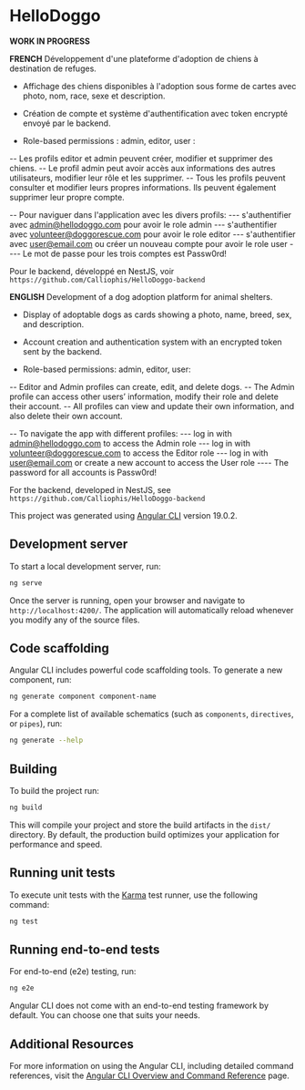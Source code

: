 # HelloDoggo
**WORK IN PROGRESS**

**FRENCH**
Développement d'une plateforme d'adoption de chiens à destination de refuges. 

- Affichage des chiens disponibles à l'adoption sous forme de cartes avec photo, nom, race, sexe et description. 

- Création de compte et système d'authentification avec token encrypté envoyé par le backend. 

- Role-based permissions : admin, editor, user : 

-- Les profils editor et admin peuvent créer, modifier et supprimer des chiens. 
-- Le profil admin peut avoir accès aux informations des autres utilisateurs, modifier leur rôle et les supprimer.
-- Tous les profils peuvent consulter et modifier leurs propres informations. Ils peuvent également supprimer leur propre compte.

-- Pour naviguer dans l'application avec les divers profils: 
--- s'authentifier avec admin@hellodoggo.com pour avoir le role admin 
--- s'authentifier avec volunteer@doggorescue.com pour avoir le role editor 
--- s'authentifier avec user@email.com ou créer un nouveau compte pour avoir le role user 
---- Le mot de passe pour les trois comptes est Passw0rd!

Pour le backend, développé en NestJS, voir `https://github.com/Calliophis/HelloDoggo-backend`

**ENGLISH**
Development of a dog adoption platform for animal shelters.

- Display of adoptable dogs as cards showing a photo, name, breed, sex, and description.

- Account creation and authentication system with an encrypted token sent by the backend.

- Role-based permissions: admin, editor, user:

-- Editor and Admin profiles can create, edit, and delete dogs.
-- The Admin profile can access other users’ information, modify their role and delete their account.
-- All profiles can view and update their own information, and also delete their own account.

-- To navigate the app with different profiles:
--- log in with admin@hellodoggo.com to access the Admin role
--- log in with volunteer@doggorescue.com to access the Editor role
--- log in with user@email.com or create a new account to access the User role
---- The password for all accounts is Passw0rd!

For the backend, developed in NestJS, see `https://github.com/Calliophis/HelloDoggo-backend`

This project was generated using [Angular CLI](https://github.com/angular/angular-cli) version 19.0.2.

## Development server

To start a local development server, run:

```bash
ng serve
```

Once the server is running, open your browser and navigate to `http://localhost:4200/`. The application will automatically reload whenever you modify any of the source files.

## Code scaffolding

Angular CLI includes powerful code scaffolding tools. To generate a new component, run:

```bash
ng generate component component-name
```

For a complete list of available schematics (such as `components`, `directives`, or `pipes`), run:

```bash
ng generate --help
```

## Building

To build the project run:

```bash
ng build
```

This will compile your project and store the build artifacts in the `dist/` directory. By default, the production build optimizes your application for performance and speed.

## Running unit tests

To execute unit tests with the [Karma](https://karma-runner.github.io) test runner, use the following command:

```bash
ng test
```

## Running end-to-end tests

For end-to-end (e2e) testing, run:

```bash
ng e2e
```

Angular CLI does not come with an end-to-end testing framework by default. You can choose one that suits your needs.

## Additional Resources

For more information on using the Angular CLI, including detailed command references, visit the [Angular CLI Overview and Command Reference](https://angular.dev/tools/cli) page.
